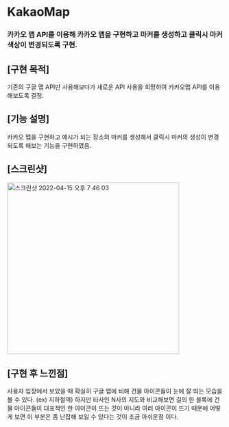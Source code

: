 # KakaoMap

### 카카오 맵 API를 이용해 카카오 맵을 구현하고 마커를 생성하고 클릭시 마커 색상이 변경되도록 구현.

## [구현 목적]

기존의 구글 맵 API만 사용해보다가 새로운 API 사용을 희망하여 카카오맵 API를 이용해보도록 결정.

## [기능 설명]

카카오 맵을 구현하고 예시가 되는 장소의 마커를 생성해서 클릭시 마커의 생성이 변경되도록 해보는 기능을 구현하였음.


## [스크린샷] 

<img width="401" alt="스크린샷 2022-04-15 오후 7 46 03" src="https://user-images.githubusercontent.com/95080196/163562240-ae854d54-4280-485a-937b-b4491b4379e4.png">


## [구현 후 느낀점]

사용자 입장에서 보았을 때 확실히 구글 맵에 비해 건물 아이콘들이 눈에 잘 띄는 모습을 볼 수 있다. (ex) 지하철역)
하지만 타사인 N사의 지도와 비교해보면 길의 한 블록에 건물 아이콘들이 대표적인 한 아이콘이 뜨는 것이 아니라 여러 아이콘이 뜨기 때문에
어떻게 보면 이 부분은 좀 난잡해 보일 수 있다는 것이 조금 아쉬운점 이다.

